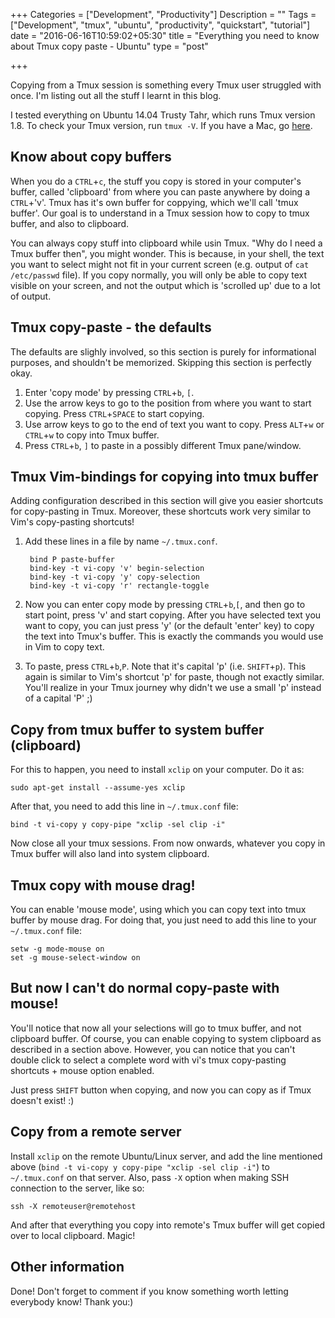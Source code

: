 +++
Categories = ["Development", "Productivity"]
Description = ""
Tags = ["Development", "tmux", "ubuntu", "productivity", "quickstart", "tutorial"]
date = "2016-06-16T10:59:02+05:30"
title = "Everything you need to know about Tmux copy paste - Ubuntu"
type = "post"

+++

Copying from a Tmux session is something every Tmux user struggled with once.
I'm listing out all the stuff I learnt in this blog.

I tested everything on Ubuntu 14.04 Trusty Tahr, which runs Tmux version 1.8.
To check your Tmux version, run `tmux -V`. If you have a Mac, go
[here](http://www.rushiagr.com/blog/2016/06/16/everything-you-need-to-know-about-tmux-copy-pasting/).

## Know about copy buffers
When you do a `CTRL`+`c`, the stuff you copy is stored in your computer's
buffer, called 'clipboard' from where you can paste anywhere by doing a
`CTRL`+'v'. Tmux has it's own buffer for coppying, which we'll
call 'tmux buffer'. Our goal is to understand in a Tmux session how to copy to
tmux buffer, and also to clipboard.

You can always copy stuff into clipboard while usin Tmux. "Why do I need a Tmux
buffer then", you might wonder. This is because, in your shell, the text you
want to select might not fit in your current screen (e.g. output of `cat
/etc/passwd` file). If you copy normally, you will only be able to copy text
visible on your screen, and not the output which is 'scrolled up' due to a lot
of output.

## Tmux copy-paste - the defaults
The defaults are slighly involved, so this section is purely for informational purposes, and shouldn't be memorized. Skipping this section is perfectly okay.

1. Enter 'copy mode' by pressing `CTRL`+`b`, `[`.
2. Use the arrow keys to go to the position from where you want to start copying. Press `CTRL`+`SPACE` to start copying.
3. Use arrow keys to go to the end of text you want to copy. Press `ALT`+`w` or `CTRL`+`w` to copy into Tmux buffer.
4. Press `CTRL`+`b`, `]` to paste in a possibly different Tmux pane/window.

## Tmux Vim-bindings for copying into tmux buffer
Adding configuration described in this section will give you easier shortcuts
for copy-pasting in Tmux. Moreover, these shortcuts work very similar to Vim's
copy-pasting shortcuts!

1. Add these lines in a file by name `~/.tmux.conf`.

        bind P paste-buffer
        bind-key -t vi-copy 'v' begin-selection
        bind-key -t vi-copy 'y' copy-selection
        bind-key -t vi-copy 'r' rectangle-toggle

2. Now you can enter copy mode by pressing `CTRL`+`b`,`[`, and then go
   to start point, press 'v' and start copying. After you have selected text
   you want to copy, you can just press 'y' (or the default 'enter' key) to
   copy the text into Tmux's buffer. This is exactly the commands you would use
   in Vim to copy text.
3. To paste, press `CTRL`+`b`,`P`. Note that it's capital 'p' (i.e.
   `SHIFT`+`p`). This again is similar to Vim's shortcut 'p' for paste, though
   not exactly similar. You'll realize in your Tmux journey why didn't we use a
   small 'p' instead of a capital 'P' ;)

## Copy from tmux buffer to system buffer (clipboard)
For this to happen, you need to install `xclip` on your computer. Do it as:

    sudo apt-get install --assume-yes xclip

After that, you need to add this line in `~/.tmux.conf` file:

    bind -t vi-copy y copy-pipe "xclip -sel clip -i"

Now close all your tmux sessions. From now onwards, whatever you copy in Tmux
buffer will also land into system clipboard.

## Tmux copy with mouse drag!
You can enable 'mouse mode', using which you can copy text into tmux buffer by
mouse drag. For doing that, you just need to add this line to your
`~/.tmux.conf` file:

    setw -g mode-mouse on
    set -g mouse-select-window on


## But now I can't do normal copy-paste with mouse!
You'll notice that now all your selections will go to tmux buffer, and not
clipboard buffer. Of course, you can enable copying to system clipboard as
described in a section above. However, you can notice that you can't double
click to select a complete word with vi's tmux copy-pasting shortcuts + mouse
option enabled.

Just press `SHIFT` button when copying, and now you can copy as if Tmux
doesn't exist! :)


## Copy from a remote server
Install `xclip` on the remote Ubuntu/Linux server, and add the line mentioned
above (`bind -t vi-copy y copy-pipe "xclip -sel clip -i"`) to `~/.tmux.conf` on
that server. Also, pass `-X` option when making SSH connection to the server,
like so:

    ssh -X remoteuser@remotehost

And after that everything you copy into remote's Tmux buffer will get copied
over to local clipboard. Magic!

## Other information

Done! Don't forget to comment if you know something worth letting everybody
know! Thank you:)
